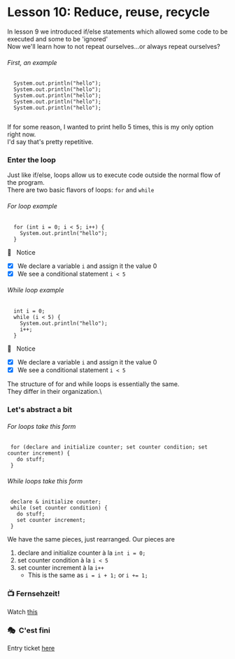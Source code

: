 # Lesson 10: Reduce, reuse, recycle
In lesson 9 we introduced if/else statements which allowed some code to be executed and some to be 'ignored'\
Now we'll learn how to not repeat ourselves...or always repeat ourselves?

###### First, an example
```
  System.out.println("hello");
  System.out.println("hello");
  System.out.println("hello");
  System.out.println("hello");
  System.out.println("hello");
  
```
If for some reason, I wanted to print hello 5 times, this is my only option right now.\
I'd say that's pretty repetitive.

### Enter the loop
Just  like if/else, loops allow us to execute code outside the normal flow of the program.\
There are two basic flavors of loops: `for` and `while`

###### For loop example
```
  for (int i = 0; i < 5; i++) {
    System.out.println("hello");
  }
```
:eyes: &nbsp; Notice
  - [x] We declare a variable `i` and assign it the value 0
  - [x] We see a conditional statement `i < 5`

###### While loop example
```
  int i = 0;
  while (i < 5) {
    System.out.println("hello");
    i++;
  }
```
:eyes: &nbsp; Notice
  - [x] We declare a variable `i` and assign it the value 0
  - [x] We see a conditional statement `i < 5`
 
 The structure of for and while loops is essentially the same.\
 They differ in their organization.\
 
 ### Let's abstract a bit
 ###### For loops take this form 
 ```
  for (declare and initialize counter; set counter condition; set counter increment) {
    do stuff;
  }
 ```
 ###### While loops take this form
 ```
  declare & initialize counter;
  while (set counter condition) {
    do stuff;
    set counter increment;
  }
 ```
 We have the same pieces, just rearranged.
 Our pieces are
  1. declare and initialize counter à la `int i = 0;`
  2. set counter condition à la `i < 5`
  3. set counter increment à la `i++`
      - This is the same as `i = i + 1;` or `i += 1;`
 
 ### :tv:&nbsp;Fernsehzeit!
 Watch [this](https://themadeiraschool.sharepoint.com/sites/IntrotoCS/Shared%20Documents/General/Videos/lesson10Video1.mov)
 
 ### :performing_arts:&nbsp; C'est fini
 Entry ticket [here]()
 

